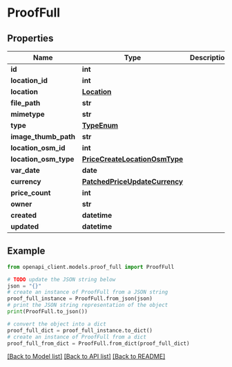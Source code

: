# ProofFull


## Properties

Name | Type | Description | Notes
------------ | ------------- | ------------- | -------------
**id** | **int** |  | [readonly] 
**location_id** | **int** |  | 
**location** | [**Location**](Location.md) |  | 
**file_path** | **str** |  | [optional] 
**mimetype** | **str** |  | [optional] 
**type** | [**TypeEnum**](TypeEnum.md) |  | 
**image_thumb_path** | **str** |  | [optional] 
**location_osm_id** | **int** |  | [optional] 
**location_osm_type** | [**PriceCreateLocationOsmType**](PriceCreateLocationOsmType.md) |  | [optional] 
**var_date** | **date** |  | [optional] 
**currency** | [**PatchedPriceUpdateCurrency**](PatchedPriceUpdateCurrency.md) |  | [optional] 
**price_count** | **int** |  | [optional] 
**owner** | **str** |  | [optional] 
**created** | **datetime** |  | [optional] 
**updated** | **datetime** |  | [readonly] 

## Example

```python
from openapi_client.models.proof_full import ProofFull

# TODO update the JSON string below
json = "{}"
# create an instance of ProofFull from a JSON string
proof_full_instance = ProofFull.from_json(json)
# print the JSON string representation of the object
print(ProofFull.to_json())

# convert the object into a dict
proof_full_dict = proof_full_instance.to_dict()
# create an instance of ProofFull from a dict
proof_full_from_dict = ProofFull.from_dict(proof_full_dict)
```
[[Back to Model list]](../README.md#documentation-for-models) [[Back to API list]](../README.md#documentation-for-api-endpoints) [[Back to README]](../README.md)


